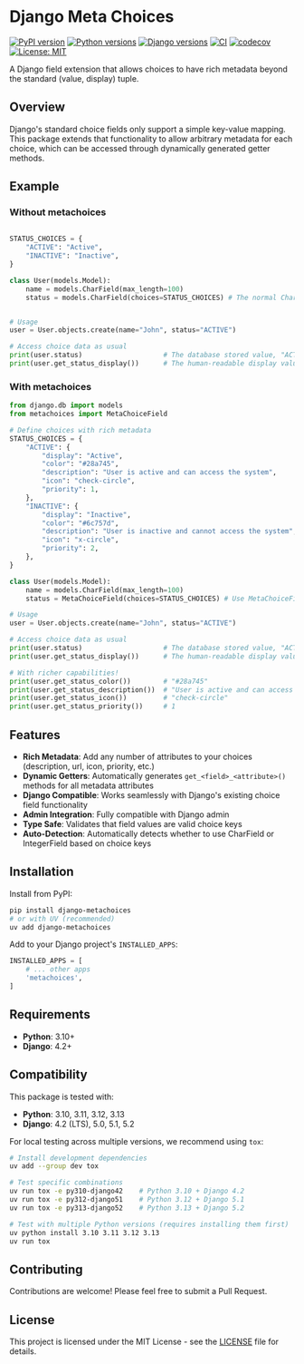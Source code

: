 # Django Meta Choices

[![PyPI version](https://badge.fury.io/py/django-metachoices.svg)](https://badge.fury.io/py/django-metachoices)
[![Python versions](https://img.shields.io/pypi/pyversions/django-metachoices.svg)](https://pypi.org/project/django-metachoices/)
[![Django versions](https://img.shields.io/pypi/djversions/django-metachoices.svg)](https://pypi.org/project/django-metachoices/)
[![CI](https://github.com/luqmaansu/django-metachoices/workflows/CI/badge.svg)](https://github.com/luqmaansu/django-metachoices/actions)
[![codecov](https://codecov.io/gh/luqmaansu/django-metachoices/branch/main/graph/badge.svg)](https://codecov.io/gh/luqmaansu/django-metachoices)
[![License: MIT](https://img.shields.io/badge/License-MIT-yellow.svg)](https://opensource.org/licenses/MIT)

A Django field extension that allows choices to have rich metadata beyond the standard (value, display) tuple.

## Overview

Django's standard choice fields only support a simple key-value mapping. This package extends that functionality to allow arbitrary metadata for each choice, which can be accessed through dynamically generated getter methods.

## Example

### Without metachoices

```python

STATUS_CHOICES = {
    "ACTIVE": "Active",
    "INACTIVE": "Inactive",
}

class User(models.Model):
    name = models.CharField(max_length=100)
    status = models.CharField(choices=STATUS_CHOICES) # The normal CharField with choices


# Usage
user = User.objects.create(name="John", status="ACTIVE")

# Access choice data as usual
print(user.status)                    # The database stored value, "ACTIVE"
print(user.get_status_display())      # The human-readable display value, "Active"

```


### With metachoices

```python
from django.db import models
from metachoices import MetaChoiceField

# Define choices with rich metadata
STATUS_CHOICES = {
    "ACTIVE": {
        "display": "Active",
        "color": "#28a745",
        "description": "User is active and can access the system",
        "icon": "check-circle",
        "priority": 1,
    },
    "INACTIVE": {
        "display": "Inactive", 
        "color": "#6c757d",
        "description": "User is inactive and cannot access the system",
        "icon": "x-circle",
        "priority": 2,
    },
}

class User(models.Model):
    name = models.CharField(max_length=100)
    status = MetaChoiceField(choices=STATUS_CHOICES) # Use MetaChoiceField with choices instead of CharField

# Usage
user = User.objects.create(name="John", status="ACTIVE")

# Access choice data as usual
print(user.status)                    # The database stored value, "ACTIVE"
print(user.get_status_display())      # The human-readable display value, "Active"

# With richer capabilities!
print(user.get_status_color())        # "#28a745"
print(user.get_status_description())  # "User is active and can access the system"
print(user.get_status_icon())         # "check-circle"
print(user.get_status_priority())     # 1
```

## Features

- **Rich Metadata**: Add any number of attributes to your choices (description, url, icon, priority, etc.)
- **Dynamic Getters**: Automatically generates `get_<field>_<attribute>()` methods for all metadata attributes
- **Django Compatible**: Works seamlessly with Django's existing choice field functionality
- **Admin Integration**: Fully compatible with Django admin
- **Type Safe**: Validates that field values are valid choice keys
- **Auto-Detection**: Automatically detects whether to use CharField or IntegerField based on choice keys

## Installation

Install from PyPI:

```bash
pip install django-metachoices
# or with UV (recommended)
uv add django-metachoices
```

Add to your Django project's `INSTALLED_APPS`:

```python
INSTALLED_APPS = [
    # ... other apps
    'metachoices',
]
```

## Requirements

- **Python**: 3.10+
- **Django**: 4.2+


## Compatibility

This package is tested with:
- **Python**: 3.10, 3.11, 3.12, 3.13
- **Django**: 4.2 (LTS), 5.0, 5.1, 5.2

For local testing across multiple versions, we recommend using `tox`:

```bash
# Install development dependencies
uv add --group dev tox

# Test specific combinations
uv run tox -e py310-django42    # Python 3.10 + Django 4.2
uv run tox -e py312-django51    # Python 3.12 + Django 5.1
uv run tox -e py313-django52    # Python 3.13 + Django 5.2

# Test with multiple Python versions (requires installing them first)
uv python install 3.10 3.11 3.12 3.13
uv run tox
```

## Contributing

Contributions are welcome! Please feel free to submit a Pull Request.

## License

This project is licensed under the MIT License - see the [LICENSE](LICENSE) file for details. 